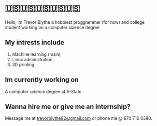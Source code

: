 
# 🇺🇸🇺🇸🇺🇸🇺🇸🇺🇸  
Hello, im Trevor Blythe a hobbiest proggrammer (for now) and college student working on a computer science degree

## My intrests include 

1. Machine learning (main)
2. Linux administration. 
3. 3D printing

## Im currently working on

A computer science degree at A-State

## Wanna hire me or give me an internship?

Message me at trevorblythe82@gmail.com or phone me @ 870 710 0380. 
